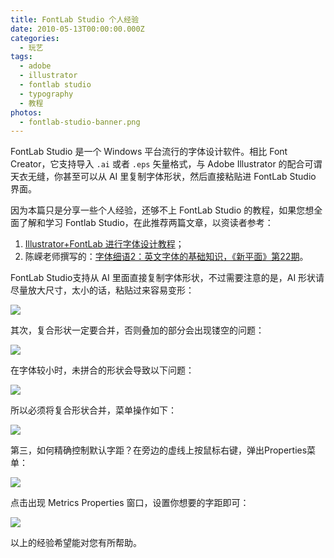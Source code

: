 ```yaml
---
title: FontLab Studio 个人经验
date: 2010-05-13T00:00:00.000Z
categories:
  - 玩艺
tags:
  - adobe
  - illustrator
  - fontlab studio
  - typography
  - 教程
photos:
  - fontlab-studio-banner.png
---
```

FontLab Studio 是一个 Windows 平台流行的字体设计软件。相比 Font Creator，它支持导入 `.ai` 或者 `.eps` 矢量格式，与 Adobe Illustrator 的配合可谓天衣无缝，你甚至可以从 AI 里复制字体形状，然后直接粘贴进 FontLab Studio 界面。

因为本篇只是分享一些个人经验，还够不上 FontLab Studio 的教程，如果您想全面了解和学习 Fontlab Studio，在此推荐两篇文章，以资读者参考：

1. [Illustrator+FontLab 进行字体设计教程](http://www.webjx.com/illustrator/ai-20782.html)；
2. 陈嵘老师撰写的：[字体细语2：英文字体的基础知识，《新平面》第22期](http://hi.baidu.com/chenrong_sh/日常/item/d2fe970fffd473266059f389.html)。

<!-- more -->

FontLab Studio支持从 AI 里面直接复制字体形状，不过需要注意的是，AI 形状请尽量放大尺寸，太小的话，粘贴过来容易变形：  

![](https://media.kaerozhi.com/2025/06/ff17145f6716e78ea4184f9400bb88d8.webp)

其次，复合形状一定要合并，否则叠加的部分会出现镂空的问题：

![](https://media.kaerozhi.com/2025/06/b2c588cf57c16f7c21909376f473638c.webp)

在字体较小时，未拼合的形状会导致以下问题：  

![](https://media.kaerozhi.com/2025/06/b5862c791b48d75c0977c65923879643.webp)

所以必须将复合形状合并，菜单操作如下：  

![](https://media.kaerozhi.com/2025/06/1943651a29fa12372526a8f7a82e2f42.webp)

第三，如何精确控制默认字距？在旁边的虚线上按鼠标右键，弹出Properties菜单：  

![](https://media.kaerozhi.com/2025/06/e7364e0ba99db8f944c1f3a245e40930.webp)

点击出现 Metrics Properties 窗口，设置你想要的字距即可：  

![](https://media.kaerozhi.com/2025/06/3770717e01399b1cda93fb8aa783c584.webp)

以上的经验希望能对您有所帮助。
